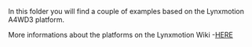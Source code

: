 In this folder you will find a couple of examples based on the Lynxmotion A4WD3 platform.

More informations about the platforms on the Lynxmotion Wiki 
-[HERE](https://wiki.lynxmotion.com/info/wiki/lynxmotion/view/rover-kits/)
